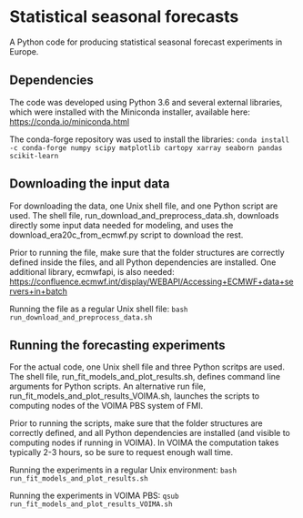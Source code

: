 # Statistical seasonal forecasts
A Python code for producing statistical seasonal forecast experiments in Europe.

## Dependencies
The code was developed using Python 3.6 and several external libraries,
which were installed with the Miniconda installer, available here:
https://conda.io/miniconda.html

The conda-forge repository was used to install the libraries:
`conda install -c conda-forge numpy scipy matplotlib cartopy xarray seaborn pandas scikit-learn`

## Downloading the input data  
For downloading the data, one Unix shell file, and one Python script are used.
The shell file, run_download_and_preprocess_data.sh, downloads directly some input data 
needed for modeling, and uses the download_era20c_from_ecmwf.py script to download the rest.

Prior to running the file, make sure that the folder structures are correctly defined inside 
the files, and all Python dependencies are installed. One additional library, ecmwfapi, 
is also needed:
https://confluence.ecmwf.int/display/WEBAPI/Accessing+ECMWF+data+servers+in+batch

Running the file as a regular Unix shell file:
`bash run_download_and_preprocess_data.sh`

## Running the forecasting experiments
For the actual code, one Unix shell file and three Python scritps are used.
The shell file, run_fit_models_and_plot_results.sh, defines command line arguments 
for Python scripts. An alternative run file, run_fit_models_and_plot_results_VOIMA.sh, 
launches the scripts to computing nodes of the VOIMA PBS system of FMI. 

Prior to running the scripts, make sure that the folder structures are correctly defined, and all
Python dependencies are installed (and visible to computing nodes if running in VOIMA). 
In VOIMA the computation takes typically 2-3 hours, so be sure to request enough wall time.

Running the experiments in a regular Unix environment:
`bash run_fit_models_and_plot_results.sh`

Running the experiments in VOIMA PBS:
`qsub run_fit_models_and_plot_results_VOIMA.sh`
